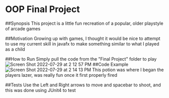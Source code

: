 # OOP Final Project

##Synopsis
This project is a little fun recreation of a popular, older playstyle of arcade games

##Motivation
Growing up with games, I thought it would be nice to attempt to use my current skill in javafx to make something similar to what I played as a child

##How to Run
Simply pull the code from the "Final Project" folder to play
![Screen Shot 2022-07-29 at 2 12 57 PM](https://user-images.githubusercontent.com/45693906/181836500-0a3dee65-a8b7-486e-bf03-81c8de0a86db.png)
##Code Example
![Screen Shot 2022-07-29 at 2 14 13 PM](https://user-images.githubusercontent.com/45693906/181836705-1a94f630-ed2b-4820-9d9a-c0a2b4c9e11b.png)
This potion was where I began the players lazer, was really fun once it first properly fired

##Tests
Use the Left and Right arrows to move and spacebar to shoot, and this was done using JUnit4 to test

